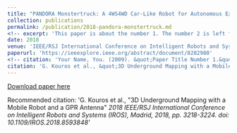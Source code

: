 ```yaml
---
title: "PANDORA Monstertruck: A 4WS4WD Car-Like Robot for Autonomous Exploration in Unknown Environments"
collection: publications
permalink: /publication/2018-pandora-monstertruck.md
<!-- excerpt: 'This paper is about the number 1. The number 2 is left for future work.' -->
date: 2018
venue: 'IEEE/RSJ International Conference on Intelligent Robots and Systems (IROS), Madrid'
paperurl: 'https://ieeexplore.ieee.org/abstract/document/8282980'
<!-- citation: 'Your Name, You. (2009). &quot;Paper Title Number 1.&quot; <i>Journal 1</i>. 1(1).' -->
citation: 'G. Kouros et al., &quot;3D Underground Mapping with a Mobile Robot and a GPR Antenna&quot; <i>2018 IEEE/RSJ International Conference on Intelligent Robots and Systems (IROS), Madrid, 2018, pp. 3218-3224. doi: 10.1109/IROS.2018.8593848' </i>
---
```


[Download paper here](https://ieeexplore.ieee.org/abstract/document/8282980)

Recommended citation: 'G. Kouros et al., &quot;3D Underground Mapping with a Mobile Robot and a GPR Antenna&quot; <i>2018 IEEE/RSJ International Conference on Intelligent Robots and Systems (IROS), Madrid, 2018, pp. 3218-3224. doi: 10.1109/IROS.2018.8593848' </i>
